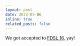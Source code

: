 ```yaml
---
layout: post
date: 2023-09-06
inline: true
related_posts: false
---
```

We got accepted to [FDSL 16](https://sites.google.com/view/fdsl16/home), yay! 